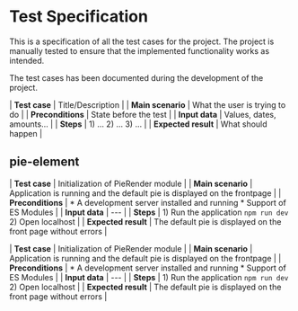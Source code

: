 # Test Specification
This is a specification of all the test cases for the project.
The project is manually tested to ensure that the implemented functionality works as intended.

The test cases has been documented during the development of the project.

| **Test case** | Title/Description |
| **Main scenario** | What the user is trying to do |
| **Preconditions** | State before the test |
| **Input data** | Values, dates, amounts… |
| **Steps** | 1) …  2) …  3) … |
| **Expected result** | What should happen |

## pie-element

| **Test case** | Initialization of PieRender module |
| **Main scenario** | Application is running and the default pie is displayed on the frontpage |
| **Preconditions** | * A development server installed and running * Support of ES Modules |
| **Input data** | --- |
| **Steps** | 1) Run the application `npm run dev`  2) Open localhost |
| **Expected result** | The default pie is displayed on the front page without errors |

| **Test case** | Initialization of PieRender module |
| **Main scenario** | Application is running and the default pie is displayed on the frontpage |
| **Preconditions** | * A development server installed and running * Support of ES Modules |
| **Input data** | --- |
| **Steps** | 1) Run the application `npm run dev`  2) Open localhost |
| **Expected result** | The default pie is displayed on the front page without errors |